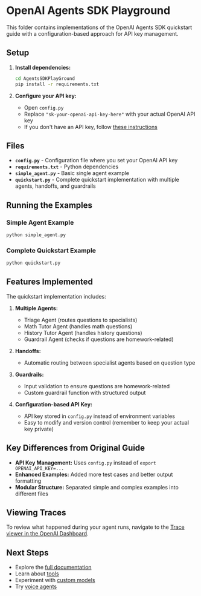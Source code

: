 # OpenAI Agents SDK Playground

This folder contains implementations of the OpenAI Agents SDK quickstart guide with a configuration-based approach for API key management.

## Setup

1. **Install dependencies:**
   ```bash
   cd AgentsSDKPlayGround
   pip install -r requirements.txt
   ```

2. **Configure your API key:**
   - Open `config.py`
   - Replace `"sk-your-openai-api-key-here"` with your actual OpenAI API key
   - If you don't have an API key, follow [these instructions](https://platform.openai.com/docs/quickstart#create-and-export-an-api-key)

## Files

- **`config.py`** - Configuration file where you set your OpenAI API key
- **`requirements.txt`** - Python dependencies
- **`simple_agent.py`** - Basic single agent example
- **`quickstart.py`** - Complete quickstart implementation with multiple agents, handoffs, and guardrails

## Running the Examples

### Simple Agent Example
```bash
python simple_agent.py
```

### Complete Quickstart Example
```bash
python quickstart.py
```

## Features Implemented

The quickstart implementation includes:

1. **Multiple Agents:**
   - Triage Agent (routes questions to specialists)
   - Math Tutor Agent (handles math questions)
   - History Tutor Agent (handles history questions)
   - Guardrail Agent (checks if questions are homework-related)

2. **Handoffs:**
   - Automatic routing between specialist agents based on question type

3. **Guardrails:**
   - Input validation to ensure questions are homework-related
   - Custom guardrail function with structured output

4. **Configuration-based API Key:**
   - API key stored in `config.py` instead of environment variables
   - Easy to modify and version control (remember to keep your actual key private)

## Key Differences from Original Guide

- **API Key Management:** Uses `config.py` instead of `export OPENAI_API_KEY=...`
- **Enhanced Examples:** Added more test cases and better output formatting
- **Modular Structure:** Separated simple and complex examples into different files

## Viewing Traces

To review what happened during your agent runs, navigate to the [Trace viewer in the OpenAI Dashboard](https://platform.openai.com/traces).

## Next Steps

- Explore the [full documentation](https://openai.github.io/openai-agents-python/)
- Learn about [tools](https://openai.github.io/openai-agents-python/tools/)
- Experiment with [custom models](https://openai.github.io/openai-agents-python/models/)
- Try [voice agents](https://openai.github.io/openai-agents-python/voice/quickstart/)

